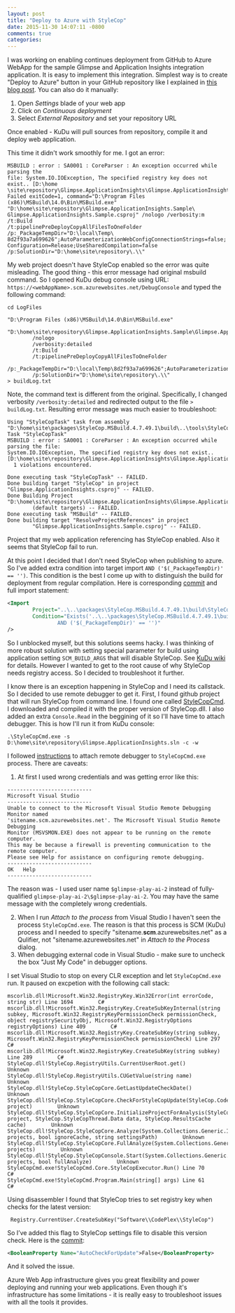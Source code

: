 ```yaml
---
layout: post
title: "Deploy to Azure with StyleCop"
date: 2015-11-30 14:07:11 -0800
comments: true
categories: 
---
```

I was working on enabling continues deployment from GitHub to Azure WebApp for the sample Glimpse and Application Insights integration application. It is easy to implement this integration. Simplest way is to create "Deploy to Azure" button in your GitHub repository like I explained in [this blog post](http://blogs.msdn.com/b/webdev/archive/2015/09/16/deploy-to-azure-from-github-with-application-insights.aspx). You can also do it manually:

1. Open *Settings* blade of your web app
2. Click on *Continuous deployment*
3. Select *External Repository* and set your repository URL

Once enabled - KuDu will pull sources from repository, compile it and deploy web application.

This time it didn't work smoothly for me. I got an error:

```
MSBUILD : error : SA0001 : CoreParser : An exception occurred while parsing the 
file: System.IO.IOException, The specified registry key does not exist.. [D:\home
\site\repository\Glimpse.ApplicationInsights\Glimpse.ApplicationInsights.csproj]
Failed exitCode=1, command="D:\Program Files (x86)\MSBuild\14.0\Bin\MSBuild.exe" 
"D:\home\site\repository\Glimpse.ApplicationInsights.Sample\
Glimpse.ApplicationInsights.Sample.csproj" /nologo /verbosity:m /t:Build 
/t:pipelinePreDeployCopyAllFilesToOneFolder /p:_PackageTempDir="D:\local\Temp\
8d2f93a7a699626";AutoParameterizationWebConfigConnectionStrings=false;
Configuration=Release;UseSharedCompilation=false 
/p:SolutionDir="D:\home\site\repository\.\\"
```

My web project doesn't have StyleCop enabled so the error was quite misleading. The good thing - this error message had original msbuild command. So I opened KuDu debug console using URL: `https://<webAppName>.scm.azurewebsites.net/DebugConsole` and typed the following command:

``` batch
cd LogFiles

"D:\Program Files (x86)\MSBuild\14.0\Bin\MSBuild.exe" 
        "D:\home\site\repository\Glimpse.ApplicationInsights.Sample\Glimpse.ApplicationInsights.Sample.csproj" 
        /nologo 
        /verbosity:detailed 
        /t:Build 
        /t:pipelinePreDeployCopyAllFilesToOneFolder 
        /p:_PackageTempDir="D:\local\Temp\8d2f93a7a699626";AutoParameterizationWebConfigConnectionStrings=false;Configuration=Release;UseSharedCompilation=false 
        /p:SolutionDir="D:\home\site\repository\.\\" 
> buildLog.txt
```

Note, the command text is different from the original. Specifically, I changed verbosity `/verbosity:detailed` and redirected output to the file `> buildLog.txt`. Resulting error message was much easier to troubleshoot:


```
Using "StyleCopTask" task from assembly "D:\home\site\packages\StyleCop.MSBuild.4.7.49.1\build\..\tools\StyleCop.dll".
Task "StyleCopTask"
MSBUILD : error : SA0001 : CoreParser : An exception occurred while parsing the file: 
System.IO.IOException, The specified registry key does not exist.. 
[D:\home\site\repository\Glimpse.ApplicationInsights\Glimpse.ApplicationInsights.csproj]
  1 violations encountered.

Done executing task "StyleCopTask" -- FAILED.
Done building target "StyleCop" in project "Glimpse.ApplicationInsights.csproj" -- FAILED.
Done Building Project "D:\home\site\repository\Glimpse.ApplicationInsights\Glimpse.ApplicationInsights.csproj" 
        (default targets) -- FAILED.
Done executing task "MSBuild" -- FAILED.
Done building target "ResolveProjectReferences" in project 
        "Glimpse.ApplicationInsights.Sample.csproj" -- FAILED.
```

Project that my web application referencing has StyleCop enabled. Also it seems that StyleCop fail to run. 

At this point I decided that I don't need StyleCop when publishing to azure. So I've added extra condition into target import `AND ('$(_PackageTempDir)' == '')`. This condition is the best I come up with to distinguish the build for deployment from regular compilation. Here is corresponding [commit](https://github.com/Glimpse/Glimpse.ApplicationInsights/commit/d0ccba3edbf0980fe3e317d121cd2ac2216fe9bf) and full import statement: 

``` xml
<Import 
        Project="..\..\packages\StyleCop.MSBuild.4.7.49.1\build\StyleCop.MSBuild.Targets" 
        Condition="Exists('..\..\packages\StyleCop.MSBuild.4.7.49.1\build\StyleCop.MSBuild.Targets') 
                AND ('$(_PackageTempDir)' == '')" 
/>
```

So I unblocked myself, but this solutions seems hacky. I was thinking of more robust solution with setting special parameter for build using application setting `SCM_BUILD_ARGS` that will disable StyleCop. See [KuDu wiki](https://github.com/projectkudu/kudu/wiki/Configurable-settings) for details. However I wanted to get to the root cause of why StyleCop needs registry access. So I decided to troubleshoot it further.

I know there is an exception happening in StyleCop and I need its callstack. So I decided to use remote debugger to get it. First, I found github project that will run StyleCop from command line. I found one called [StyleCopCmd](https://github.com/michaelschnyder/StyleCopCmd). I downloaded and compiled it with the proper version of StyleCop.dll. I also added an extra `Console.Read` in the beggining of it so I'll have time to attach debugger. This is how I'll run it from KuDu console: 
 
```
.\StyleCopCmd.exe -s D:\home\site\repository\Glimpse.ApplicationInsights.sln -c -w
```

I followed [instructions](http://blogs.msdn.com/b/webdev/archive/2013/11/05/remote-debugging-a-window-azure-web-site-with-visual-studio-2013.aspx) to attach remote debugger to `StyleCopCmd.exe` process. There are caveats:

1. At first I used wrong credentials and was getting error like this:

  ```
  ---------------------------
  Microsoft Visual Studio
  ---------------------------
  Unable to connect to the Microsoft Visual Studio Remote Debugging Monitor named 
  'sitename.scm.azurewebsites.net'. The Microsoft Visual Studio Remote Debugging 
  Monitor (MSVSMON.EXE) does not appear to be running on the remote computer. 
  This may be because a firewall is preventing communication to the remote computer. 
  Please see Help for assistance on configuring remote debugging.
  ---------------------------
  OK   Help   
  ---------------------------
  ```

  The reason was - I used user name `$glimpse-play-ai-2` instead of fully-qualified `glimpse-play-ai-2\$glimpse-play-ai-2`. You may have the same message with the completely wrong credentials. 
        
2. When I run *Attach to the process* from Visual Studio I haven't seen the process `StyleCopCmd.exe`. The reason is that this process is SCM (KuDu) process and I needed to specify "sitename.**scm**.azurewebsites.net" as a Qulifier, not "sitename.azurewebsites.net" in *Attach to the Process* dialog.   
3. When debugging external code in Visual Studio - make sure to uncheck the box "Just My Code" in debugger options.           

I set Visual Studio to stop on every CLR exception and let `StyleCopCmd.exe` run. It paused on excpetion with the following call stack:

```
mscorlib.dll!Microsoft.Win32.RegistryKey.Win32Error(int errorCode, string str) Line 1694        C#
mscorlib.dll!Microsoft.Win32.RegistryKey.CreateSubKeyInternal(string subkey, Microsoft.Win32.RegistryKeyPermissionCheck permissionCheck, object registrySecurityObj, Microsoft.Win32.RegistryOptions registryOptions) Line 409        C#
mscorlib.dll!Microsoft.Win32.RegistryKey.CreateSubKey(string subkey, Microsoft.Win32.RegistryKeyPermissionCheck permissionCheck) Line 297        C#
mscorlib.dll!Microsoft.Win32.RegistryKey.CreateSubKey(string subkey) Line 289        C#
StyleCop.dll!StyleCop.RegistryUtils.CurrentUserRoot.get()        Unknown
StyleCop.dll!StyleCop.RegistryUtils.CUGetValue(string name)        Unknown
StyleCop.dll!StyleCop.StyleCopCore.GetLastUpdateCheckDate()        Unknown
StyleCop.dll!StyleCop.StyleCopCore.CheckForStyleCopUpdate(StyleCop.CodeProject project)        Unknown
StyleCop.dll!StyleCop.StyleCopCore.InitializeProjectForAnalysis(StyleCop.CodeProject project, StyleCop.StyleCopThread.Data data, StyleCop.ResultsCache cache)        Unknown
StyleCop.dll!StyleCop.StyleCopCore.Analyze(System.Collections.Generic.IList<StyleCop.CodeProject> projects, bool ignoreCache, string settingsPath)        Unknown
StyleCop.dll!StyleCop.StyleCopCore.FullAnalyze(System.Collections.Generic.IList<StyleCop.CodeProject> projects)        Unknown
StyleCop.dll!StyleCop.StyleCopConsole.Start(System.Collections.Generic.IList<StyleCop.CodeProject> projects, bool fullAnalyze)        Unknown
StyleCopCmd.exe!StyleCopCmd.Core.StyleCopExecutor.Run() Line 70        C#
StyleCopCmd.exe!StyleCopCmd.Program.Main(string[] args) Line 61        C#
```

Using disassembler I found that StyleCop tries to set registry key when checks for the latest version:
 
```
 Registry.CurrentUser.CreateSubKey("Software\\CodePlex\\StyleCop")
```

So I’ve added this flag to StyleCop settings file to disable this version check. Here is the [commit](https://github.com/Glimpse/Glimpse.ApplicationInsights/commit/ccb9b90d5cf02273a75edffabb1145125e36632d): 

``` xml
<BooleanProperty Name="AutoCheckForUpdate">False</BooleanProperty>
```

And it solved the issue.

Azure Web App infrastructure gives you great flexibility and power deploying and running your web applications. Even though it's infrastructure has some limitations - it is really easy to troubleshoot issues with all the tools it provides.  
